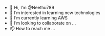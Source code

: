 - 👋 Hi, I’m @Neethu789
- 👀 I’m interested in learning new technologies
- 🌱 I’m currently learning AWS
- 💞️ I’m looking to collaborate on ...
- 📫 How to reach me ...

<!---
Neethu789/Neethu789 is a ✨ special ✨ repository because its `README.md` (this file) appears on your GitHub profile.
You can click the Preview link to take a look at your changes.
--->
